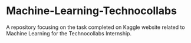 # Machine-Learning-Technocollabs
A repository focusing on the task completed on Kaggle website related to Machine Learning for the Technocollabs Internship.
